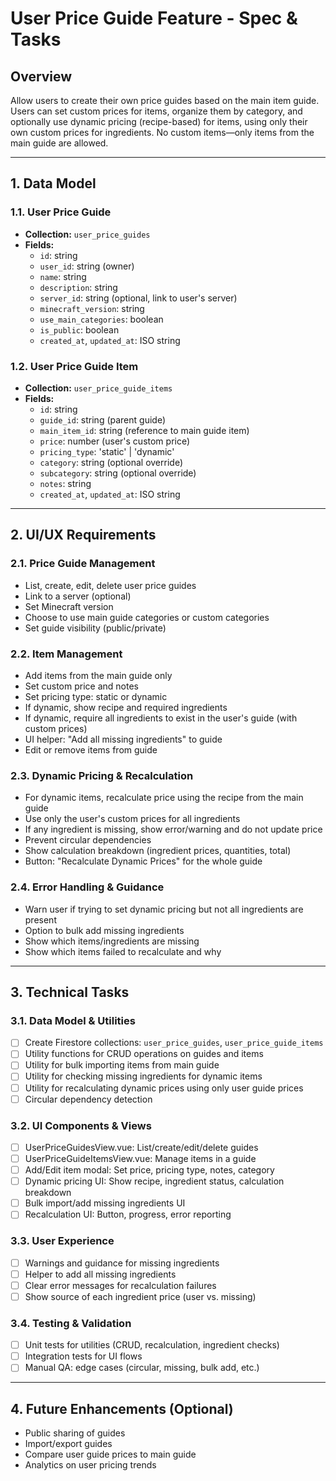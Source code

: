 # User Price Guide Feature - Spec & Tasks

## Overview

Allow users to create their own price guides based on the main item guide. Users can set custom prices for items, organize them by category, and optionally use dynamic pricing (recipe-based) for items, using only their own custom prices for ingredients. No custom items—only items from the main guide are allowed.

---

## 1. Data Model

### 1.1. User Price Guide

-   **Collection:** `user_price_guides`
-   **Fields:**
    -   `id`: string
    -   `user_id`: string (owner)
    -   `name`: string
    -   `description`: string
    -   `server_id`: string (optional, link to user's server)
    -   `minecraft_version`: string
    -   `use_main_categories`: boolean
    -   `is_public`: boolean
    -   `created_at`, `updated_at`: ISO string

### 1.2. User Price Guide Item

-   **Collection:** `user_price_guide_items`
-   **Fields:**
    -   `id`: string
    -   `guide_id`: string (parent guide)
    -   `main_item_id`: string (reference to main guide item)
    -   `price`: number (user's custom price)
    -   `pricing_type`: 'static' | 'dynamic'
    -   `category`: string (optional override)
    -   `subcategory`: string (optional override)
    -   `notes`: string
    -   `created_at`, `updated_at`: ISO string

---

## 2. UI/UX Requirements

### 2.1. Price Guide Management

-   List, create, edit, delete user price guides
-   Link to a server (optional)
-   Set Minecraft version
-   Choose to use main guide categories or custom categories
-   Set guide visibility (public/private)

### 2.2. Item Management

-   Add items from the main guide only
-   Set custom price and notes
-   Set pricing type: static or dynamic
-   If dynamic, show recipe and required ingredients
-   If dynamic, require all ingredients to exist in the user's guide (with custom prices)
-   UI helper: "Add all missing ingredients" to guide
-   Edit or remove items from guide

### 2.3. Dynamic Pricing & Recalculation

-   For dynamic items, recalculate price using the recipe from the main guide
-   Use only the user's custom prices for all ingredients
-   If any ingredient is missing, show error/warning and do not update price
-   Prevent circular dependencies
-   Show calculation breakdown (ingredient prices, quantities, total)
-   Button: "Recalculate Dynamic Prices" for the whole guide

### 2.4. Error Handling & Guidance

-   Warn user if trying to set dynamic pricing but not all ingredients are present
-   Option to bulk add missing ingredients
-   Show which items/ingredients are missing
-   Show which items failed to recalculate and why

---

## 3. Technical Tasks

### 3.1. Data Model & Utilities

-   [ ] Create Firestore collections: `user_price_guides`, `user_price_guide_items`
-   [ ] Utility functions for CRUD operations on guides and items
-   [ ] Utility for bulk importing items from main guide
-   [ ] Utility for checking missing ingredients for dynamic items
-   [ ] Utility for recalculating dynamic prices using only user guide prices
-   [ ] Circular dependency detection

### 3.2. UI Components & Views

-   [ ] UserPriceGuidesView.vue: List/create/edit/delete guides
-   [ ] UserPriceGuideItemsView.vue: Manage items in a guide
-   [ ] Add/Edit item modal: Set price, pricing type, notes, category
-   [ ] Dynamic pricing UI: Show recipe, ingredient status, calculation breakdown
-   [ ] Bulk import/add missing ingredients UI
-   [ ] Recalculation UI: Button, progress, error reporting

### 3.3. User Experience

-   [ ] Warnings and guidance for missing ingredients
-   [ ] Helper to add all missing ingredients
-   [ ] Clear error messages for recalculation failures
-   [ ] Show source of each ingredient price (user vs. missing)

### 3.4. Testing & Validation

-   [ ] Unit tests for utilities (CRUD, recalculation, ingredient checks)
-   [ ] Integration tests for UI flows
-   [ ] Manual QA: edge cases (circular, missing, bulk add, etc.)

---

## 4. Future Enhancements (Optional)

-   Public sharing of guides
-   Import/export guides
-   Compare user guide prices to main guide
-   Analytics on user pricing trends
